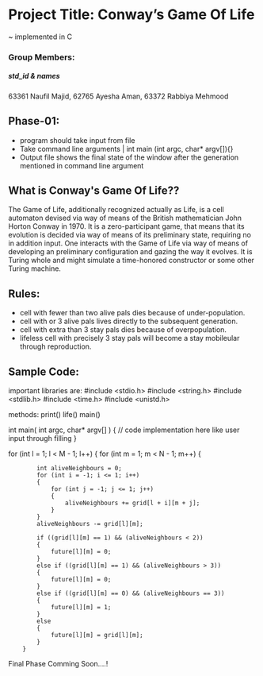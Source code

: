 # Project Title: Conway’s Game Of Life 
~ implemented in C 
### Group Members:
##### std_id & names
63361     Naufil Majid,
62765     Ayesha Aman,
63372     Rabbiya Mehmood

## Phase-01:
- program should take input from file
- Take command line arguments | int main (int argc, char* argv[]){}
- Output file shows the final state of the window after the generation mentioned in command line argument

## What is Conway's Game Of Life??
The Game of Life, additionally recognized actually as Life, is a cell automaton devised via way of means of the British mathematician John Horton Conway in 1970. It is a zero-participant game, that means that its evolution is decided via way of means of its preliminary state, requiring no in addition input. One interacts with the Game of Life via way of means of developing an preliminary configuration and gazing the way it evolves. It is Turing whole and might simulate a time-honored constructor or some other Turing machine.

## Rules:
- cell with fewer than two alive pals dies because of under-population.
- cell with or 3 alive pals lives directly to the subsequent generation.
- cell with extra than 3 stay pals dies because of overpopulation.
- lifeless cell with precisely 3 stay pals will become a stay mobileular through reproduction.

## Sample Code:
important libraries are:
#include <stdio.h>
#include <string.h>
#include <stdlib.h>
#include <time.h>
#include <unistd.h>

methods:
print()
life()
main()

int main( int argc, char* argv[] ) {
// code implementation here like
user input through filling
}

for (int l = 1; l < M - 1; l++)
	{
		for (int m = 1; m < N - 1; m++)
		{
		
			int aliveNeighbours = 0;
			for (int i = -1; i <= 1; i++)
			{
				for (int j = -1; j <= 1; j++)
				{
					aliveNeighbours += grid[l + i][m + j];
				}
			}
			aliveNeighbours -= grid[l][m];

			if ((grid[l][m] == 1) && (aliveNeighbours < 2))
			{
				future[l][m] = 0;
			}
			else if ((grid[l][m] == 1) && (aliveNeighbours > 3))
			{
				future[l][m] = 0;
			}
			else if ((grid[l][m] == 0) && (aliveNeighbours == 3))
			{
				future[l][m] = 1;
			}
			else
			{
				future[l][m] = grid[l][m];
			}
		}

Final Phase Comming Soon....!

